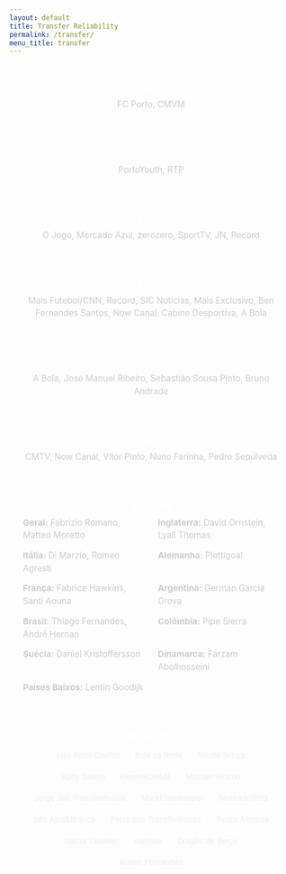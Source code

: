 ```yaml
---
layout: default
title: Transfer Reliability
permalink: /transfer/
menu_title: transfer
---
```


<link href="https://fonts.googleapis.com/css2?family=Inter:wght@400;600&display=swap" rel="stylesheet">

<style>
  body {
    font-family: 'Inter', sans-serif;
  }

  .tier-section {
    margin-bottom: 2rem;
    padding: 1rem 1.5rem;
    background-color: rgba(255, 255, 255, 0.04);
    border-radius: 0.5rem;
  }

  .tier-header {
    text-align: center;
    font-weight: 600;
    font-size: 1.1rem;
    margin-bottom: 0.5rem;
    color: #fff;
  }

  .tier-content {
    font-size: 0.95rem;
    color: #ccc;
    line-height: 1.5;
  }

  .centered {
    text-align: center;
  }

  .outros-grid {
    display: grid;
    grid-template-columns: 1fr 1fr;
    gap: 0.8rem 1.5rem;
    margin-top: 0.5rem;
  }

  .banidos-list {
    display: flex;
    flex-wrap: wrap;
    justify-content: center;
    gap: 0.5rem;
    margin-top: 0.5rem;
  }

  .banidos-list span {
    background-color: rgba(255, 255, 255, 0.08);
    padding: 0.3rem 0.6rem;
    border-radius: 0.4rem;
    font-size: 0.85rem;
    color: #eee;
  }

  @media (max-width: 600px) {
    .outros-grid {
      grid-template-columns: 1fr;
    }
  }
</style>

<br>

<div class="tier-section">
  <div class="tier-header">Tier 0</div>
  <div class="tier-content centered">FC Porto, CMVM</div>
</div>

<div class="tier-section">
  <div class="tier-header">Tier 1</div>
  <div class="tier-content centered">PortoYouth, RTP</div>
</div>

<div class="tier-section">
  <div class="tier-header">Tier 2</div>
  <div class="tier-content centered">O Jogo, Mercado Azul, zerozero, SportTV, JN, Record</div>
</div>

<div class="tier-section">
  <div class="tier-header">Tier 3</div>
  <div class="tier-content centered">Mais Futebol/CNN, Record, SIC Notícias, Mais Exclusivo, Ben Fernandes Santos, Now Canal, Cabine Desportiva, A Bola</div>
</div>

<div class="tier-section">
  <div class="tier-header">Tier 4</div>
  <div class="tier-content centered">A Bola, José Manuel Ribeiro, Sebastião Sousa Pinto, Bruno Andrade</div>
</div>

<div class="tier-section">
  <div class="tier-header">Tier 5</div>
  <div class="tier-content centered">CMTV, Now Canal, Vítor Pinto, Nuno Farinha, Pedro Sepúlveda</div>
</div>

<div class="tier-section">
  <div class="tier-header">➕ Outros</div>
  <div class="tier-content outros-grid">
    <div><strong>Geral:</strong> Fabrizio Romano, Matteo Moretto</div>
    <div><strong>Inglaterra:</strong> David Ornstein, Lyall Thomas</div>
    <div><strong>Itália:</strong> Di Marzio, Romeo Agresti</div>
    <div><strong>Alemanha:</strong> Plettigoal</div>
    <div><strong>França:</strong> Fabrice Hawkins, Santi Aouna</div>
    <div><strong>Argentina:</strong> German Garcia Grova</div>
    <div><strong>Brasil:</strong> Thiago Fernandes, André Hernan</div>
    <div><strong>Colômbia:</strong> Pipe Sierra</div>
    <div><strong>Suécia:</strong> Daniel Kristoffersson</div>
    <div><strong>Dinamarca:</strong> Farzam Abolhosseini</div>
    <div><strong>Países Baixos:</strong> Lentin Goodijk</div>
  </div>
</div>

<div class="tier-section">
  <div class="tier-header">❌ Banidos</div>
  <div class="tier-content banidos-list">
    <span>Luís Pinto Coelho</span>
    <span>Bola na Rede</span>
    <span>Nicolò Schira</span>
    <span>Rudy Galetti</span>
    <span>EkremKONUR</span>
    <span>Michael Rincón</span>
    <span>Jorge das Transferências</span>
    <span>MarktGatekeeper</span>
    <span>Mercado1893</span>
    <span>Info Azul&Branca</span>
    <span>Perry das Transferências</span>
    <span>Pedro Almeida</span>
    <span>Sacha Tavolieri</span>
    <span>invictus</span>
    <span>Dragão de Berço</span>
    <span>Rúben Fernandes</span>
  </div>
</div>
